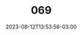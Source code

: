 ---
title: "069"
date: 2023-08-12T13:53:56-03:00
draft: false
autorias: ["Guilherme Vieira"]
plataformas: ["p5•js"]
descricao: "Calcula 100 linhas do Triangulo de Pascal."
autorias_url: ["https://guilhermevieira.info"]
url: "/formas/069"
---